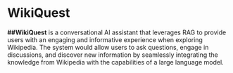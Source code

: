 # WikiQuest

**##WikiQuest** is a conversational AI assistant that leverages RAG to provide users with an engaging and informative experience when exploring Wikipedia. The system would allow users to ask questions, engage in discussions, and discover new information by seamlessly integrating the knowledge from Wikipedia with the capabilities of a large language model.
